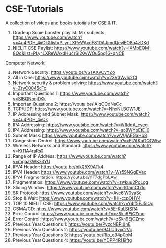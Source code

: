 # CSE-Tutorials
A collection of videos and books tutorials for CSE &amp; IT.

1. Gradeup Score booster playlist. Mix subjects: https://www.youtube.com/watch?v=4u4PDH_4nOk&list=PLynLXReWAxdF81DAJjmdQevIEO8n4zDKd
2. NIELIT CSE Playlist: https://www.youtube.com/watch?v=IXMpEQM-8Qc&list=PLynLXReWAxdHu4rSI2QvWOu5pq1G-qNCE

Computer Network:

1. Network Security: https://youtu.be/vSTAXvCvYZo
2. All in One: https://www.youtube.com/watch?v=23V3Wvlx2CI
3. Network security & problem solving: https://www.youtube.com/watch?v=ZryC0045dFc
4. Important Questions 1: https://www.youtube.com/watch?v=SlBQNonjDXk
5. Importan Questions 2: https://youtu.be/lAiqCQdNsCc
6. TCP/UDP: https://www.youtube.com/watch?v=NhxNU3OW1JE
7. IP Addressing and Subnet Mask: https://www.youtube.com/watch?v=4u4PDH_4nOk
8. IP4 Addressing: https://www.youtube.com/watch?v=WfldqA_cyeg
9. IP4 Addressing: https://www.youtube.com/watch?v=sp8WYbEtE_0
10. Subnet Mask: https://www.youtube.com/watch?v=wVUjAEGaHb8
11. Congestion Control: https://www.youtube.com/watch?v=Fi7AKaOQGWw
12. Wireless Networks and Standard: https://www.youtube.com/watch?v=Kt11A4raRs0
13. Range of IP Address: https://www.youtube.com/watch?v=mqaakWK33YU
14. IPV4 Header: https://youtu.be/bikQ5X9ATk4
15. IPV4 Header: https://www.youtube.com/watch?v=Ws5SNGgEVac
16. IPV4 Fragmentation: https://youtu.be/l1T7dgPbLAw
17. Fragmentation: https://www.youtube.com/watch?v=zwkuu2PoLcg
18. Sliding Window: https://www.youtube.com/watch?v=irtGamCt7lo
19. SR Protocol: https://www.youtube.com/watch?v=Avc6lW0yaSc
20. Stop & Wait: https://www.youtube.com/watch?v=1Hl-ccpOHY4
21. TOP 10 NIELIT CSE: https://www.youtube.com/watch?v=Y4lf5EJ5lOg
22. CSMA/CD: https://www.youtube.com/watch?v=5E-KuLStSR4
23. Error Control: https://www.youtube.com/watch?v=zSkh9EjCZmo
24. Error Control: https://www.youtube.com/watch?v=zSkh9EjCZmo
25. Previous Year Questions 1: https://youtu.be/PyzcNBPIUnE
26. Previous Year Questions 2: https://youtu.be/94LUdvxo2Vc
27. Previous Year Questions 3: https://youtu.be/RIp_c94pCpM
28. Previous Year Questions 4: https://youtu.be/YDPP4RH9ftg 

